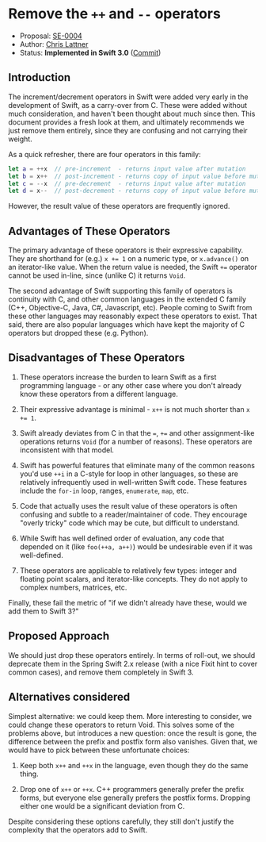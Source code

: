 # Remove the `++` and `--` operators

* Proposal: [SE-0004](0004-remove-pre-post-inc-decrement.md)
* Author: [Chris Lattner](https://github.com/lattner)
* Status: **Implemented in Swift 3.0** ([Commit](https://github.com/apple/swift/commit/8e12008d2b34a605f8766310f53d5668f3d50955))

## Introduction

The increment/decrement operators in Swift were added very early in the
development of Swift, as a carry-over from C.  These were added without much
consideration, and haven't been thought about much since then.  This document
provides a fresh look at them, and ultimately recommends we just remove them
entirely, since they are confusing and not carrying their weight.

As a quick refresher, there are four operators in this family:

```swift
let a = ++x  // pre-increment  - returns input value after mutation
let b = x++  // post-increment - returns copy of input value before mutation
let c = --x  // pre-decrement  - returns input value after mutation
let d = x--  // post-decrement - returns copy of input value before mutation
```

However, the result value of these operators are frequently ignored.


## Advantages of These Operators

The primary advantage of these operators is their expressive capability.  They
are shorthand for (e.g.) `x += 1` on a numeric type, or `x.advance()` on an
iterator-like value.  When the return value is needed, the Swift `+=` operator
cannot be used in-line, since (unlike C) it returns `Void`.

The second advantage of Swift supporting this family of operators is continuity
with C, and other common languages in the extended C family (C++, Objective-C, 
Java, C#, Javascript, etc).  People coming to Swift from these other languages
may reasonably expect these operators to exist.  That said, there are also
popular languages which have kept the majority of C operators but dropped these
(e.g. Python).


## Disadvantages of These Operators

1. These operators increase the burden to learn Swift as a first programming
language - or any other case where you don't already know these operators from a
different language.

2. Their expressive advantage is minimal - `x++` is not much shorter
than `x += 1`.

3. Swift already deviates from C in that the `=`, `+=` and other assignment-like
operations returns `Void` (for a number of reasons).  These operators are
inconsistent with that model.

4. Swift has powerful features that eliminate many of the common reasons you'd
use `++i` in a C-style for loop in other languages, so these are relatively
infrequently used in well-written Swift code.  These features include
the `for-in` loop, ranges, `enumerate`, `map`, etc.

5. Code that actually uses the result value of these operators is often
confusing and subtle to a reader/maintainer of code.  They encourage "overly
tricky" code which may be cute, but difficult to understand.

6. While Swift has well defined order of evaluation, any code that depended on
it (like `foo(++a, a++)`) would be undesirable even if it was well-defined.

7. These operators are applicable to relatively few types: integer and floating
point scalars, and iterator-like concepts. They do not apply to complex numbers,
matrices, etc.  

Finally, these fail the metric of "if we didn't already have these, would we add
them to Swift 3?"


## Proposed Approach

We should just drop these operators entirely.  In terms of roll-out, we should
deprecate them in the Spring Swift 2.x release (with a nice Fixit hint to cover
common cases), and remove them completely in Swift 3.


## Alternatives considered

Simplest alternative: we could keep them. More interesting to consider, we could
change these operators to return Void.  This solves some of the problems above,
but introduces a new question: once the result is gone, the difference between
the prefix and postfix form also vanishes.  Given that, we would have to pick 
between these unfortunate choices:

1) Keep both `x++` and `++x` in the language, even though they do the same
thing.

2) Drop one of `x++` or `++x`.  C++ programmers generally prefer the prefix
forms, but everyone else generally prefers the postfix forms.  Dropping either
one would be a significant deviation from C.

Despite considering these options carefully, they still don't justify the
complexity that the operators add to Swift.

